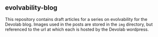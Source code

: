 ## evolvability-blog

This repository contains draft articles for a series on evolvability for the Devolab blog.
Images used in the posts are stored in the `img` directory, but referenced to the url at which each is hosted by the Devolab wordpress.
